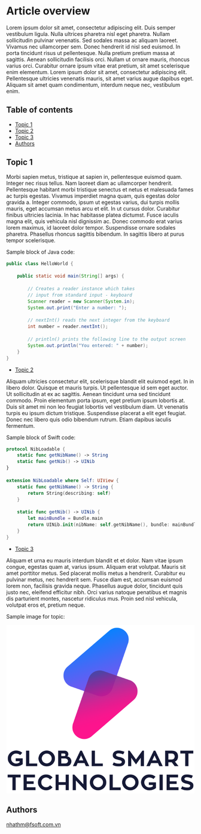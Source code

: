 # Article overview

Lorem ipsum dolor sit amet, consectetur adipiscing elit. Duis semper vestibulum ligula. Nulla ultrices pharetra nisl eget pharetra. Nullam sollicitudin pulvinar venenatis. Sed sodales massa ac aliquam laoreet. Vivamus nec ullamcorper sem. Donec hendrerit id nisl sed euismod. In porta tincidunt risus ut pellentesque. Nulla pretium pretium massa at sagittis. Aenean sollicitudin facilisis orci. Nullam ut ornare mauris, rhoncus varius orci. Curabitur ornare ipsum vitae erat pretium, sit amet scelerisque enim elementum. Lorem ipsum dolor sit amet, consectetur adipiscing elit. Pellentesque ultricies venenatis mauris, sit amet varius augue dapibus eget. Aliquam sit amet quam condimentum, interdum neque nec, vestibulum enim.

## Table of contents

- [Topic 1](#topic-1)
- [Topic 2](#topic-2)
- [Topic 3](#topic-3)
- [Authors](#authors)

## Topic 1

Morbi sapien metus, tristique at sapien in, pellentesque euismod quam. Integer nec risus tellus. Nam laoreet diam ac ullamcorper hendrerit. Pellentesque habitant morbi tristique senectus et netus et malesuada fames ac turpis egestas. Vivamus imperdiet magna quam, quis egestas dolor gravida a. Integer commodo, ipsum ut egestas varius, dui turpis mollis mauris, eget accumsan metus arcu et elit. In ut cursus dolor. Curabitur finibus ultricies lacinia. In hac habitasse platea dictumst. Fusce iaculis magna elit, quis vehicula nisl dignissim ac. Donec commodo erat varius lorem maximus, id laoreet dolor tempor. Suspendisse ornare sodales pharetra. Phasellus rhoncus sagittis bibendum. In sagittis libero at purus tempor scelerisque.

Sample block of Java code:

```java
public class HelloWorld {

    public static void main(String[] args) {

        // Creates a reader instance which takes
        // input from standard input - keyboard
        Scanner reader = new Scanner(System.in);
        System.out.print("Enter a number: ");

        // nextInt() reads the next integer from the keyboard
        int number = reader.nextInt();

        // println() prints the following line to the output screen
        System.out.println("You entered: " + number);
    }
}
```

- [Topic 2](#topic-2)

Aliquam ultricies consectetur elit, scelerisque blandit elit euismod eget. In in libero dolor. Quisque et mauris turpis. Ut pellentesque id sem eget auctor. Ut sollicitudin at ex ac sagittis. Aenean tincidunt urna sed tincidunt commodo. Proin elementum porta ipsum, eget pretium ipsum lobortis at. Duis sit amet mi non leo feugiat lobortis vel vestibulum diam. Ut venenatis turpis eu ipsum dictum tristique. Suspendisse placerat a elit eget feugiat. Donec nec libero quis odio bibendum rutrum. Etiam dapibus iaculis fermentum.

Sample block of Swift code:

```swift
protocol NibLoadable {
    static func getNibName() -> String
    static func getNib() -> UINib
}

extension NibLoadable where Self: UIView {
    static func getNibName() -> String {
        return String(describing: self)
    }
    
    static func getNib() -> UINib {
        let mainBundle = Bundle.main
        return UINib.init(nibName: self.getNibName(), bundle: mainBundle)
    }
}
```

- [Topic 3](#topic-3)

Aliquam et urna eu mauris interdum blandit et et dolor. Nam vitae ipsum congue, egestas quam at, varius ipsum. Aliquam erat volutpat. Mauris sit amet porttitor metus. Sed placerat mollis metus a hendrerit. Curabitur eu pulvinar metus, nec hendrerit sem. Fusce diam est, accumsan euismod lorem non, facilisis gravida neque. Phasellus augue dolor, tincidunt quis justo nec, eleifend efficitur nibh. Orci varius natoque penatibus et magnis dis parturient montes, nascetur ridiculus mus. Proin sed nisl vehicula, volutpat eros et, pretium neque.

Sample image for topic:

![Image of article](assets/logoGST8.png)

## Authors

nhathm@fsoft.com.vn